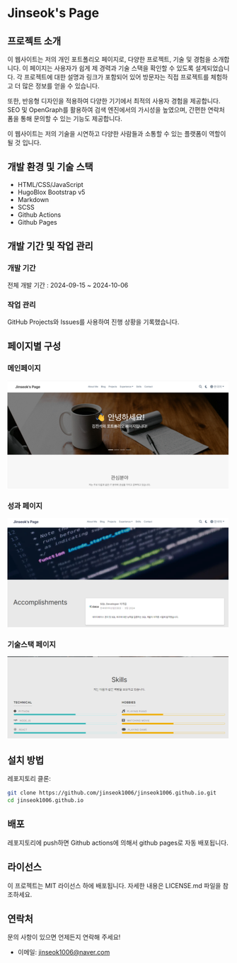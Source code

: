 # Jinseok's Page

## 프로젝트 소개

이 웹사이트는 저의 개인 포트폴리오 페이지로, 다양한 프로젝트, 기술 및 경험을 소개합니다. 이 페이지는 사용자가 쉽게 제 경력과 기술 스택을 확인할 수 있도록 설계되었습니다. 각 프로젝트에 대한 설명과 링크가 포함되어 있어 방문자는 직접 프로젝트를 체험하고 더 많은 정보를 얻을 수 있습니다.

또한, 반응형 디자인을 적용하여 다양한 기기에서 최적의 사용자 경험을 제공합니다. SEO 및 OpenGraph를 활용하여 검색 엔진에서의 가시성을 높였으며, 간편한 연락처 폼을 통해 문의할 수 있는 기능도 제공합니다.

이 웹사이트는 저의 기술을 시연하고 다양한 사람들과 소통할 수 있는 플랫폼이 역할이 될 것 입니다.


## 개발 환경 및 기술 스택
- HTML/CSS/JavaScript
- HugoBlox Bootstrap v5
- Markdown
- SCSS
- Github Actions
- Github Pages


## 개발 기간 및 작업 관리
### 개발 기간
전체 개발 기간 : 2024-09-15 ~ 2024-10-06

### 작업 관리
GitHub Projects와 Issues를 사용하여 진행 상황을 기록했습니다.


## 페이지별 구성

### 메인페이지
<img src="images/rmain.png" alt="Screenshot" width="500px">



### 성과 페이지
<img src="images/racc.png" alt="Screenshot" width="500px">


### 기술스택 페이지
<img src="images/rskill.png" alt="Screenshot" width="500px">


## 설치 방법
레포지토리 클론:
```bash
git clone https://github.com/jinseok1006/jinseok1006.github.io.git
cd jinseok1006.github.io
```

## 배포
레포지토리에 push하면 Github actions에 의해서 github pages로 자동 배포됩니다.



## 라이선스
이 프로젝트는 MIT 라이선스 하에 배포됩니다. 자세한 내용은 LICENSE.md 파일을 참조하세요.

## 연락처
문의 사항이 있으면 언제든지 연락해 주세요!

- 이메일: [jinseok1006@naver.com](mailto:jinseok1006@naver.com)

